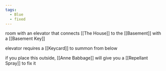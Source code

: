 ```yaml
---
tags:
  - Blue
  - fixed
---
```



room with an elevator that connects [[The House]] to the [[Basement]] with a [[Basement Key]]

elevator requires a [[Keycard]] to summon from below

if you place this outside, [[Anne Babbage]] will give you a [[Repellant Spray]] to fix it